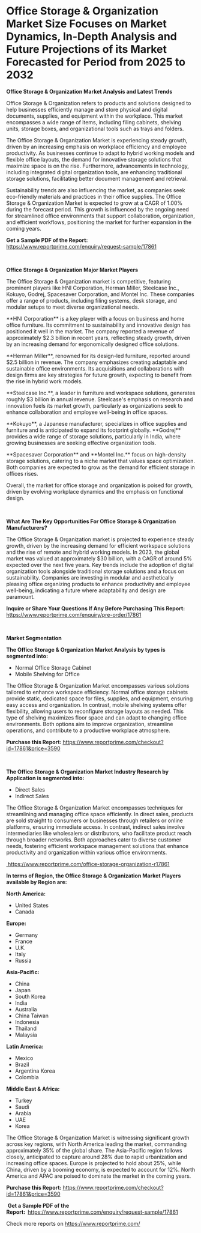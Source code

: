 <p><h1>Office Storage & Organization Market Size Focuses on Market Dynamics, In-Depth Analysis and Future Projections of its Market Forecasted for Period from 2025 to 2032</h1></p><p><strong>Office Storage & Organization Market Analysis and Latest Trends</strong></p>
<p><p>Office Storage & Organization refers to products and solutions designed to help businesses efficiently manage and store physical and digital documents, supplies, and equipment within the workplace. This market encompasses a wide range of items, including filing cabinets, shelving units, storage boxes, and organizational tools such as trays and folders. </p><p>The Office Storage & Organization Market is experiencing steady growth, driven by an increasing emphasis on workplace efficiency and employee productivity. As businesses continue to adapt to hybrid working models and flexible office layouts, the demand for innovative storage solutions that maximize space is on the rise. Furthermore, advancements in technology, including integrated digital organization tools, are enhancing traditional storage solutions, facilitating better document management and retrieval.</p><p>Sustainability trends are also influencing the market, as companies seek eco-friendly materials and practices in their office supplies. The Office Storage & Organization Market is expected to grow at a CAGR of 1.00% during the forecast period. This growth is influenced by the ongoing need for streamlined office environments that support collaboration, organization, and efficient workflows, positioning the market for further expansion in the coming years.</p></p>
<p><strong>Get a Sample PDF of the Report:&nbsp;</strong> <a href="https://www.reportprime.com/enquiry/request-sample/17861?utm_campaign=2515&utm_medium=2&utm_source=Github&utm_content=ia&utm_term=18032025&utm_id=office-storage-organization">https://www.reportprime.com/enquiry/request-sample/17861</a></p>
<p>&nbsp;</p>
<p><strong>Office Storage & Organization Major Market Players</strong></p>
<p><p>The Office Storage & Organization market is competitive, featuring prominent players like HNI Corporation, Herman Miller, Steelcase Inc., Kokuyo, Godrej, Spacesaver Corporation, and Montel Inc. These companies offer a range of products, including filing systems, desk storage, and modular setups to meet diverse organizational needs.</p><p>**HNI Corporation** is a key player with a focus on business and home office furniture. Its commitment to sustainability and innovative design has positioned it well in the market. The company reported a revenue of approximately $2.3 billion in recent years, reflecting steady growth, driven by an increasing demand for ergonomically designed office solutions.</p><p>**Herman Miller**, renowned for its design-led furniture, reported around $2.5 billion in revenue. The company emphasizes creating adaptable and sustainable office environments. Its acquisitions and collaborations with design firms are key strategies for future growth, expecting to benefit from the rise in hybrid work models.</p><p>**Steelcase Inc.**, a leader in furniture and workspace solutions, generates roughly $3 billion in annual revenue. Steelcase's emphasis on research and innovation fuels its market growth, particularly as organizations seek to enhance collaboration and employee well-being in office spaces. </p><p>**Kokuyo**, a Japanese manufacturer, specializes in office supplies and furniture and is anticipated to expand its footprint globally. **Godrej** provides a wide range of storage solutions, particularly in India, where growing businesses are seeking effective organization tools. </p><p>**Spacesaver Corporation** and **Montel Inc.** focus on high-density storage solutions, catering to a niche market that values space optimization. Both companies are expected to grow as the demand for efficient storage in offices rises.</p><p>Overall, the market for office storage and organization is poised for growth, driven by evolving workplace dynamics and the emphasis on functional design.</p></p>
<p>&nbsp;</p>
<p><strong>What Are The Key Opportunities For Office Storage & Organization Manufacturers?</strong></p>
<p><p>The Office Storage & Organization market is projected to experience steady growth, driven by the increasing demand for efficient workspace solutions and the rise of remote and hybrid working models. In 2023, the global market was valued at approximately $30 billion, with a CAGR of around 5% expected over the next five years. Key trends include the adoption of digital organization tools alongside traditional storage solutions and a focus on sustainability. Companies are investing in modular and aesthetically pleasing office organizing products to enhance productivity and employee well-being, indicating a future where adaptability and design are paramount.</p></p>
<p><strong>Inquire or Share Your Questions If Any Before Purchasing This Report:</strong> <a href="https://www.reportprime.com/enquiry/pre-order/17861?utm_campaign=2515&utm_medium=2&utm_source=Github&utm_content=ia&utm_term=18032025&utm_id=office-storage-organization">https://www.reportprime.com/enquiry/pre-order/17861</a></p>
<p>&nbsp;</p>
<p><strong>Market Segmentation</strong></p>
<p><strong>The Office Storage & Organization Market Analysis by types is segmented into:</strong></p>
<p><ul><li>Normal Office Storage Cabinet</li><li>Mobile Shelving for Office</li></ul></p>
<p><p>The Office Storage & Organization Market encompasses various solutions tailored to enhance workspace efficiency. Normal office storage cabinets provide static, dedicated space for files, supplies, and equipment, ensuring easy access and organization. In contrast, mobile shelving systems offer flexibility, allowing users to reconfigure storage layouts as needed. This type of shelving maximizes floor space and can adapt to changing office environments. Both options aim to improve organization, streamline operations, and contribute to a productive workplace atmosphere.</p></p>
<p><strong>Purchase this Report:&nbsp;</strong><a href="https://www.reportprime.com/checkout?id=17861&price=3590&utm_campaign=2515&utm_medium=2&utm_source=Github&utm_content=ia&utm_term=18032025&utm_id=office-storage-organization">https://www.reportprime.com/checkout?id=17861&price=3590</a></p>
<p>&nbsp;</p>
<p><strong>The Office Storage & Organization Market Industry Research by Application is segmented into:</strong></p>
<p><ul><li>Direct Sales</li><li>Indirect Sales</li></ul></p>
<p><p>The Office Storage & Organization Market encompasses techniques for streamlining and managing office space efficiently. In direct sales, products are sold straight to consumers or businesses through retailers or online platforms, ensuring immediate access. In contrast, indirect sales involve intermediaries like wholesalers or distributors, who facilitate product reach through broader networks. Both approaches cater to diverse customer needs, fostering efficient workspace management solutions that enhance productivity and organization within various office environments.</p></p>
<p><a href="https://www.reportprime.com/office-storage-organization-r17861?utm_campaign=2515&utm_medium=2&utm_source=Github&utm_content=ia&utm_term=18032025&utm_id=office-storage-organization">&nbsp;https://www.reportprime.com/office-storage-organization-r17861</a></p>
<p><strong>In terms of Region, the Office Storage & Organization Market Players available by Region are:</strong></p>
<p>
    <p> <strong> North America: </strong>
        <ul>
            <li>United States</li>
            <li>Canada</li>
        </ul>
        </p> 
    <p> <strong> Europe: </strong>
        <ul>
            <li>Germany</li>
            <li>France</li>
            <li>U.K.</li>
            <li>Italy</li>
            <li>Russia</li>
        </ul>
        </p> 
    <p> <strong> Asia-Pacific: </strong>
        <ul>
            <li>China</li>
            <li>Japan</li>
            <li>South Korea</li>
            <li>India</li>
            <li>Australia</li>
            <li>China Taiwan</li>
            <li>Indonesia</li>
            <li>Thailand</li>
            <li>Malaysia</li>
        </ul>
        </p> 
    <p> <strong> Latin America: </strong>
        <ul>
            <li>Mexico</li>
            <li>Brazil</li>
            <li>Argentina Korea</li>
            <li>Colombia</li>
        </ul>
        </p> 
    <p> <strong> Middle East & Africa: </strong>
        <ul>
            <li>Turkey</li>
            <li>Saudi</li>
            <li>Arabia</li>
            <li>UAE</li>
            <li>Korea</li>
        </ul>
    </p>
    </p>
<p><p>The Office Storage & Organization Market is witnessing significant growth across key regions, with North America leading the market, commanding approximately 35% of the global share. The Asia-Pacific region follows closely, anticipated to capture around 28% due to rapid urbanization and increasing office spaces. Europe is projected to hold about 25%, while China, driven by a booming economy, is expected to account for 12%. North America and APAC are poised to dominate the market in the coming years.</p></p>
<p><strong>Purchase this Report: </strong><a href="https://www.reportprime.com/checkout?id=17861&price=3590&utm_campaign=2515&utm_medium=2&utm_source=Github&utm_content=ia&utm_term=18032025&utm_id=office-storage-organization">https://www.reportprime.com/checkout?id=17861&price=3590</a></p>
<p>&nbsp;<strong>Get a Sample PDF of the Report:&nbsp;&nbsp;</strong><a href="https://www.reportprime.com/enquiry/request-sample/17861?utm_campaign=2515&utm_medium=2&utm_source=Github&utm_content=ia&utm_term=18032025&utm_id=office-storage-organization">https://www.reportprime.com/enquiry/request-sample/17861</a></p>
<p><strong></strong></p>
<p>Check more reports on <a href="https://www.reportprime.com/?utm_campaign=2515&utm_medium=2&utm_source=Github&utm_content=ia&utm_term=18032025&utm_id=office-storage-organization">https://www.reportprime.com/</a></p>